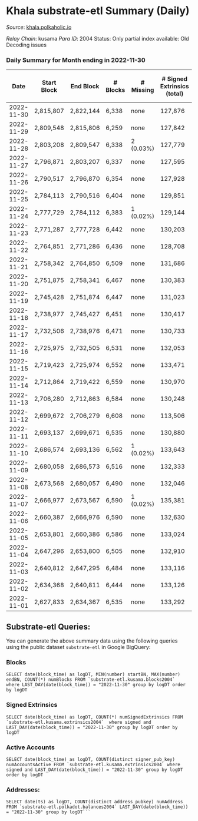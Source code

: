 # Khala substrate-etl Summary (Daily)

_Source_: [khala.polkaholic.io](https://khala.polkaholic.io)

*Relay Chain*: kusama
*Para ID*: 2004
Status: Only partial index available: Old Decoding issues


### Daily Summary for Month ending in 2022-11-30


| Date | Start Block | End Block | # Blocks | # Missing | # Signed Extrinsics (total) | # Active Accounts | # Addresses with Balances | # Events | # Transfers | # XCM Transfers In | # XCM Transfers Out |
| ---- | ----------- | --------- | -------- | --------- | --------------------------- | ----------------- | ------------------------- | -------- | ----------- | ------------------ | ------------------- |
| 2022-11-30 | 2,815,807 | 2,822,144 | 6,338 | none  | 127,876 | 1,960 | 19,481 | 1,705,174 | 3,577 ($539,123) | 7 ($2,863.97) |   |
| 2022-11-29 | 2,809,548 | 2,815,806 | 6,259 | none  | 127,842 | 2,031 | 19,461 | 1,699,055 | 3,354 ($298,863) | 7 ($36.21) |   |
| 2022-11-28 | 2,803,208 | 2,809,547 | 6,338 | 2 (0.03%) | 127,779 | 1,895 | 19,611 | 1,695,777 | 3,272 ($557,901) | 6 ($329.02) |   |
| 2022-11-27 | 2,796,871 | 2,803,207 | 6,337 | none  | 127,595 | 1,807 | 19,594 | 1,699,096 | 3,147 ($162,067) | 6 ($198.02) |   |
| 2022-11-26 | 2,790,517 | 2,796,870 | 6,354 | none  | 127,928 | 1,790 | 19,585 | 1,701,703 | 2,946 ($275,850) | 4 ($199.92) |   |
| 2022-11-25 | 2,784,113 | 2,790,516 | 6,404 | none  | 129,851 | 1,868 |  | 1,722,769 | 3,224 ($189,122) | 3 ($15.85) |   |
| 2022-11-24 | 2,777,729 | 2,784,112 | 6,383 | 1 (0.02%) | 129,144 | 1,801 | 19,543 | 1,719,381 | 3,102 ($302,742) | 11 ($758.58) |   |
| 2022-11-23 | 2,771,287 | 2,777,728 | 6,442 | none  | 130,203 | 1,819 | 19,508 | 1,736,225 | 3,162 ($546,402) | 5 ($150.58) |   |
| 2022-11-22 | 2,764,851 | 2,771,286 | 6,436 | none  | 128,708 | 1,846 |  | 1,713,145 | 3,308 ($317,515) | 12 ($863.65) |   |
| 2022-11-21 | 2,758,342 | 2,764,850 | 6,509 | none  | 131,686 | 1,942 |  | 1,753,307 | 3,783 ($608,728) | 8 ($159.94) |   |
| 2022-11-20 | 2,751,875 | 2,758,341 | 6,467 | none  | 130,383 | 1,890 |  | 1,737,111 | 3,307 ($362,792) | 9 ($709.33) |   |
| 2022-11-19 | 2,745,428 | 2,751,874 | 6,447 | none  | 131,023 | 1,851 |  | 1,745,266 | 3,399 ($256,819) | 6 ($207.20) |   |
| 2022-11-18 | 2,738,977 | 2,745,427 | 6,451 | none  | 130,417 | 1,975 |  | 1,734,966 | 3,541 ($778,026) | 6 ($368.72) |   |
| 2022-11-17 | 2,732,506 | 2,738,976 | 6,471 | none  | 130,733 | 1,904 | 19,367 | 1,742,170 | 3,566 ($455,348) | 12 ($827.67) |   |
| 2022-11-16 | 2,725,975 | 2,732,505 | 6,531 | none  | 132,053 | 1,897 |  | 1,754,081 | 3,430 ($187,823) | 5 ($88.21) |   |
| 2022-11-15 | 2,719,423 | 2,725,974 | 6,552 | none  | 133,471 | 1,941 | 19,306 | 1,767,779 | 3,765 ($562,118) | 10 ($503.17) |   |
| 2022-11-14 | 2,712,864 | 2,719,422 | 6,559 | none  | 130,970 | 2,065 |  | 1,734,963 | 5,005 ($569,585) | 17 ($2,163.71) |   |
| 2022-11-13 | 2,706,280 | 2,712,863 | 6,584 | none  | 130,248 | 1,882 | 19,225 | 1,734,710 | 4,183 ($379,256) | 18 ($918.38) |   |
| 2022-11-12 | 2,699,672 | 2,706,279 | 6,608 | none  | 113,506 | 1,906 |  | 1,506,920 | 3,104 ($148,761) | 12 ($1,115.51) |   |
| 2022-11-11 | 2,693,137 | 2,699,671 | 6,535 | none  | 130,880 | 1,920 |  | 1,743,731 | 3,225 ($556,671) | 15 ($2,070.26) |   |
| 2022-11-10 | 2,686,574 | 2,693,136 | 6,562 | 1 (0.02%) | 133,643 | 2,025 |  | 1,774,546 | 3,718 ($619,282) | 22 ($6,338.97) |   |
| 2022-11-09 | 2,680,058 | 2,686,573 | 6,516 | none  | 132,333 | 1,937 |  | 1,756,378 | 3,360 ($318,664) | 24 ($2,331.17) |   |
| 2022-11-08 | 2,673,568 | 2,680,057 | 6,490 | none  | 132,046 | 1,891 | 19,043 | 1,755,146 | 3,440 ($626,063) | 23 ($2,551.97) |   |
| 2022-11-07 | 2,666,977 | 2,673,567 | 6,590 | 1 (0.02%) | 135,381 | 2,132 |  | 1,795,149 | 4,100 ($1,622,937) | 29 ($3,845.43) |   |
| 2022-11-06 | 2,660,387 | 2,666,976 | 6,590 | none  | 132,630 | 2,117 | 18,994 | 1,766,536 | 4,016 ($1,047,338) | 43 ($6,113.12) |   |
| 2022-11-05 | 2,653,801 | 2,660,386 | 6,586 | none  | 133,024 | 1,886 |  | 1,773,914 | 3,158 ($347,583) | 15 ($1,345.72) |   |
| 2022-11-04 | 2,647,296 | 2,653,800 | 6,505 | none  | 132,910 | 2,271 |  | 1,762,738 | 3,954 ($421,047) | 40 ($2,352.18) |   |
| 2022-11-03 | 2,640,812 | 2,647,295 | 6,484 | none  | 133,116 | 2,037 | 18,761 | 1,761,591 | 3,722 ($437,744) | 48 ($2,916.07) |   |
| 2022-11-02 | 2,634,368 | 2,640,811 | 6,444 | none  | 133,126 | 2,283 |  | 1,755,028 | 4,259 ($784,437) | 50 ($3,792.28) |   |
| 2022-11-01 | 2,627,833 | 2,634,367 | 6,535 | none  | 133,292 | 2,051 | 18,599 | 1,765,065 | 3,600 ($777,523) | 24 ($2,150.85) |   |

## Substrate-etl Queries:
You can generate the above summary data using the following queries using the public dataset `substrate-etl` in Google BigQuery:


### Blocks
```
SELECT date(block_time) as logDT, MIN(number) startBN, MAX(number) endBN, COUNT(*) numBlocks FROM `substrate-etl.kusama.blocks2004`  where LAST_DAY(date(block_time)) = "2022-11-30" group by logDT order by logDT
```


### Signed Extrinsics
```
SELECT date(block_time) as logDT, COUNT(*) numSignedExtrinsics FROM `substrate-etl.kusama.extrinsics2004`  where signed and LAST_DAY(date(block_time)) = "2022-11-30" group by logDT order by logDT
```


### Active Accounts
```
SELECT date(block_time) as logDT, COUNT(distinct signer_pub_key) numAccountsActive FROM `substrate-etl.kusama.extrinsics2004` where signed and LAST_DAY(date(block_time)) = "2022-11-30" group by logDT order by logDT
```


### Addresses:
```
SELECT date(ts) as logDT, COUNT(distinct address_pubkey) numAddress FROM `substrate-etl.polkadot.balances2004` LAST_DAY(date(block_time)) = "2022-11-30" group by logDT```

